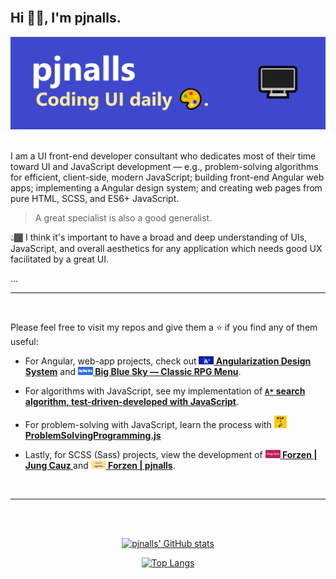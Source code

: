 <br>

## Hi 👋🏾, I'm pjnalls.

<div align="center">
<img 
  alt="GitHub Profile Banner image." 
  src="img/github-profile-banner.png">
</div>
<br>

<p align="left">
I am a UI front-end developer consultant who dedicates most of their time toward UI and JavaScript development — e.g., problem-solving algorithms for efficient, client-side, modern JavaScript; building front-end Angular web apps; implementing a Angular design system; and creating web pages from pure HTML, SCSS, and ES6+ JavaScript.

<br>

> A great specialist is also a good generalist.

👆🏾 I think it's important to have a broad and deep understanding of UIs, JavaScript, and overall aesthetics for any application which needs good UX facilitated by a great UI.

...
<br>

<hr>
<br>

Please feel free to visit my repos and give them a ⭐ if you find any of them useful:


- For Angular, web-app projects, check out <a href="https://github.com/pjnalls/AngularizationDesignSystem"><b><img src="assets/project-5.jpg" alt="A Degrees icon." width="24px"/> Angularization Design System</b></a> and <a href="https://github.com/pjnalls/ClassicRPGMenu"><b><img src="assets/project-6.jpg"  alt="Big Blue Sky icon." width="24px"/> Big Blue Sky — Classic RPG Menu</b></a>.

- For algorithms with JavaScript, see my implementation of <a href="https://github.com/pjnalls/test-driven-javascript-dsa/blob/main/algorithms/search/a-star.js"><b>`A*` search algorithm, test-driven-developed with JavaScript</b></a>.

- For problem-solving with JavaScript, learn the process with <a href="https://github.com/pjnalls/ProblemSolvingProgramming.js"><img src="img/psp.js.png" width="20px" alt="Problem-Solving Programming icon"> <b>ProblemSolvingProgramming.js</b></a>

- Lastly, for SCSS (Sass) projects, view the development of <a href="https://github.com/forzen-dot-io/JungCauz"><b><img src="assets/project-4.jpg" alt="Jung Cauz icon." width="24px"/> Forzen | Jung Cauz </b></a> and <a href="https://github.com/forzen-dot-io/pjnalls"><b><img src="assets/project-3.jpg"  alt="pjnalls Forzen icon." width="24px"/> Forzen | pjnalls</b></a>.
</p>

<br>
<hr>
<br>

<div align="center">

</div>

<div align="center">

<br>

[![pjnalls' GitHub stats](https://github-readme-stats.vercel.app/api?username=pjnalls&count_private=true&show_icons=true)](https://github.com/anuraghazra/github-readme-stats)

[![Top Langs](https://github-readme-stats.vercel.app/api/top-langs/?username=pjnalls&layout=compact)](https://github.com/anuraghazra/github-readme-stats)

</div>
